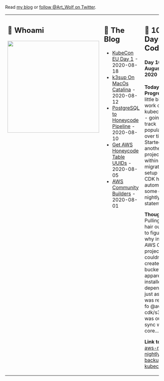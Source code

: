 Read [my blog](https://gizmo.codes/) or [follow @Art_Wolf on Twitter](https://twitter.com/Art_Wolf).

<table>
  <tr>
    <td valign="top" width="33%">
      <h2>👻 Whoami</h2>
      <img src="https://gizmo.codes/images/AWS-Community-Builders/Joined-Community-Builders.png" height="300">
    </td>
    <td valign="top" width="33%">
      <h2>🔭 The Blog</h2>
      <ul>
        <li><a href="https://gizmo.codes/kubecon-eu-day-1/">KubeCon EU Day 1</a> - 2020-08-18</li>
        <li><a href="https://gizmo.codes/k3sup-on-macos-catalina/">k3sup On MacOs Catalina</a> - 2020-08-12</li>
        <li><a href="https://gizmo.codes/postgresql-to-honeycode-pipeline/">PostgreSQL to Honeycode Pipeline</a> - 2020-08-10</li>
        <li><a href="https://gizmo.codes/get-aws-honeycode-table-uuids/">Get AWS Honeycode Table UUIDs</a> - 2020-08-05</li>
        <li><a href="https://gizmo.codes/aws-community-builders/">AWS Community Builders</a> - 2020-08-01</li>
      </ul>
    </td>
    <td valign="top" width="34%">
      <h2>💾 100 Days of Code</h2>
      <h4>Day 10: August 19, 2020</h4>
      <p><b>Today's Progress:</b> A little bit more work on the kubeconvibes - going to track popularity over time. Started another mini project from within Silbo - migrating the setup to AWS CDK how we automate some of our nightly SQL statements.</p>
      <p><b>Thoughts:</b> Pulling the hair out trying to figure out why in a new AWS CDK project I couldn't even create buckets - apparently I installed my dependencies just as 1.60.0 was released fo @aws-cdk/s3, so was out of sync with core...</p>
      <p><b>Link to work:</b> <a href="https://github.com/johncolmdoyle/aws-rds-nightly-backup">aws-rds-nightly-backup</a> and <a href="https://github.com/johncolmdoyle/kubecon-eu-popular-sessions">kubeconvibes</a></p>
    </td>
  </tr>
</table>
